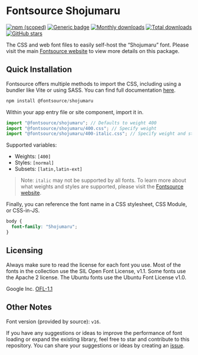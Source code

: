 # Fontsource Shojumaru

[![npm (scoped)](https://img.shields.io/npm/v/@fontsource/shojumaru?color=brightgreen)](https://www.npmjs.com/package/@fontsource/shojumaru) [![Generic badge](https://img.shields.io/badge/fontsource-passing-brightgreen)](https://github.com/fontsource/fontsource) [![Monthly downloads](https://badgen.net/npm/dm/@fontsource/shojumaru)](https://github.com/fontsource/fontsource) [![Total downloads](https://badgen.net/npm/dt/@fontsource/shojumaru)](https://github.com/fontsource/fontsource) [![GitHub stars](https://img.shields.io/github/stars/fontsource/fontsource.svg?style=social&label=Star)](https://github.com/fontsource/fontsource/stargazers)

The CSS and web font files to easily self-host the “Shojumaru” font. Please visit the main [Fontsource website](https://fontsource.org/fonts/shojumaru) to view more details on this package.

## Quick Installation

Fontsource offers multiple methods to import the CSS, including using a bundler like Vite or using SASS. You can find full documentation [here](https://fontsource.org/docs/getting-started/introduction).

```javascript
npm install @fontsource/shojumaru
```

Within your app entry file or site component, import it in.

```javascript
import "@fontsource/shojumaru"; // Defaults to weight 400
import "@fontsource/shojumaru/400.css"; // Specify weight
import "@fontsource/shojumaru/400-italic.css"; // Specify weight and style
```

Supported variables:
- Weights: `[400]`
- Styles: `[normal]`
- Subsets: `[latin,latin-ext]`

> Note: `italic` may not be supported by all fonts. To learn more about what weights and styles are supported, please visit the [Fontsource website](https://fontsource.org/fonts/shojumaru).

Finally, you can reference the font name in a CSS stylesheet, CSS Module, or CSS-in-JS.

```css
body {
  font-family: "Shojumaru";
}
```

## Licensing
Always make sure to read the license for each font you use. Most of the fonts in the collection use the SIL Open Font License, v1.1. Some fonts use the Apache 2 license. The Ubuntu fonts use the Ubuntu Font License v1.0.

Google Inc.
[OFL-1.1](http://scripts.sil.org/OFL)

## Other Notes
Font version (provided by source): `v16`.

If you have any suggestions or ideas to improve the performance of font loading or expand the existing library, feel free to star and contribute to this repository. You can share your suggestions or ideas by creating an [issue](https://github.com/fontsource/fontsource/issues).